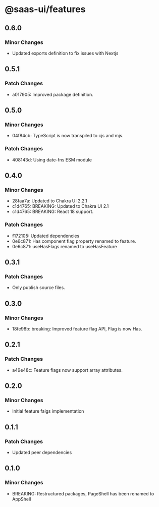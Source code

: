 # @saas-ui/features

## 0.6.0

### Minor Changes

- Updated exports definition to fix issues with Nextjs

## 0.5.1

### Patch Changes

- a017905: Improved package definition.

## 0.5.0

### Minor Changes

- 04f84cb: TypeScript is now transpiled to cjs and mjs.

### Patch Changes

- 408143d: Using date-fns ESM module

## 0.4.0

### Minor Changes

- 28faa7a: Updated to Chakra UI 2.2.1
- c1d4765: BREAKING: Updated to Chakra UI 2.1
- c1d4765: BREAKING: React 18 support.

### Patch Changes

- f172105: Updated dependencies
- 0e6c871: Has component flag property renamed to feature.
- 0e6c871: useHasFlags renamed to useHasFeature

## 0.3.1

### Patch Changes

- Only publish source files.

## 0.3.0

### Minor Changes

- 18fe98b: breaking: Improved feature flag API, Flag is now Has.

## 0.2.1

### Patch Changes

- a49e48c: Feature flags now support array attributes.

## 0.2.0

### Minor Changes

- Initial feature falgs implementation

## 0.1.1

### Patch Changes

- Updated peer dependencies

## 0.1.0

### Minor Changes

- BREAKING: Restructured packages, PageShell has been renamed to AppShell
